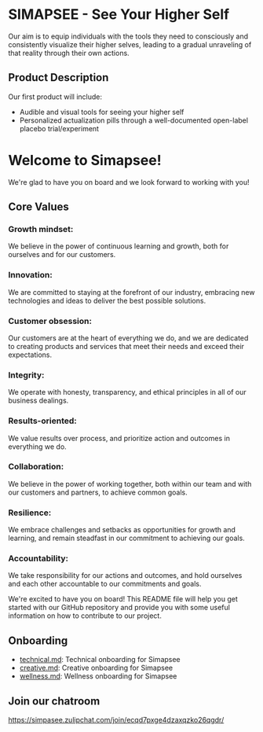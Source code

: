 
# SIMAPSEE - See Your Higher Self

Our aim is to equip individuals with the tools they need to consciously and consistently visualize their higher selves, leading to a gradual unraveling of that reality through their own actions.

## Product Description

Our first product will include:

- Audible and visual tools for seeing your higher self
- Personalized actualization pills through a well-documented open-label placebo trial/experiment

# Welcome to Simapsee!

We're glad to have you on board and we look forward to working with you!

## Core Values

### Growth mindset:	
We believe in the power of continuous learning and growth, both for ourselves and for our customers.
### Innovation: 	
We are committed to staying at the forefront of our industry, embracing new technologies and ideas to deliver the best possible solutions.		
### Customer obsession: 	
Our customers are at the heart of everything we do, and we are dedicated to creating products and services that meet their needs and exceed their expectations.
### Integrity: 	
We operate with honesty, transparency, and ethical principles in all of our business dealings.
### Results-oriented: 	
We value results over process, and prioritize action and outcomes in everything we do.
### Collaboration: 	
We believe in the power of working together, both within our team and with our customers and partners, to achieve common goals.
### Resilience: 	
We embrace challenges and setbacks as opportunities for growth and learning, and remain steadfast in our commitment to achieving our goals.					
### Accountability: 
We take responsibility for our actions and outcomes, and hold ourselves and each other accountable to our commitments and goals.											

We're excited to have you on board! This README file will help you get started with our GitHub repository and provide you with some useful information on how to contribute to our project.

## Onboarding

- [technical.md](./technical.md): Technical onboarding for Simapsee
- [creative.md](./creative.md): Creative onboarding for Simapsee
- [wellness.md](./wellness.md): Wellness onboarding for Simapsee

## Join our chatroom

https://simpasee.zulipchat.com/join/ecqd7pxge4dzaxqzko26qgdr/


